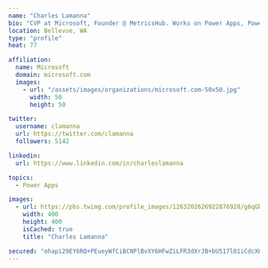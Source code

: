 ```yaml
---
name: "Charles Lamanna"
bio: "CVP at Microsoft, Founder @ MetricsHub. Works on Power Apps, Power Automate, Power Virtual Agent, Common Data Service and Dynamics 365."
location: Bellevue, WA
type: "profile"
heat: 77

affiliation:
  name: Microsoft
  domain: microsoft.com
  images:
    - url: "/assets/images/organizations/microsoft.com-50x50.jpg"
      width: 50
      height: 50

twitter:
  username: clamanna
  url: https://twitter.com/clamanna
  followers: 5142

linkedin:
  url: https://www.linkedin.com/in/charleslamanna

topics:
  - Power Apps

images:
  - url: https://pbs.twimg.com/profile_images/1263202626922876928/g6qGbHZ-_400x400.jpg
    width: 400
    height: 400
    isCached: true
    title: "Charles Lamanna"

secured: "ohapi29EY6RQ+PEueyWfCiBCNPlBvXY6HFwZiLFR3dXrJB+bU517l01iCdcXHr/dDejJRmpyXXDWy2b+do8S9Wm4YPolOi7M/36HTE1l28/whcgmqLxBeseMA8gaBF2zxvptJE9oby1H6P4xH93JeMlODMXWQJ/Ka0YEfUsy+94NQ5A3899doGI/FBtoAqJoXlADcryhpocdR1qx9xZ0Ag373vE/GKN0j3/W/n8jykm9OpR/NLLXXZf6abCWE/w9hH0P3WqtgfCOu7cM042y2P54sGJx9lXf2PJHi3ZRxPc6gk///SA9TXThlecPJSqRyz+rhBWrstiOmTWJIFS4G5pHQLjw1lr35zo6gh01LcnL9QROHYS7mQOcHFxtpJLYNMwpxC90A+GGDcx+XfffRNg1DLQu4D8hMsUfCxLxR8I=;P7RHlolwqXiYKwtQLzYmfA=="
---
```


